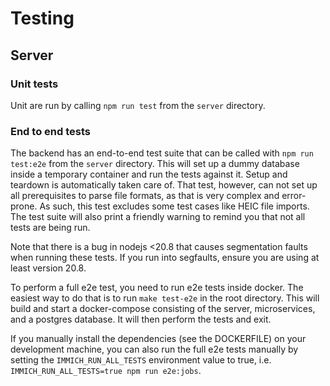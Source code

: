 # Testing

## Server

### Unit tests

Unit are run by calling `npm run test` from the `server` directory.

### End to end tests

The backend has an end-to-end test suite that can be called with `npm run test:e2e` from the `server` directory. This will set up a dummy database inside a temporary container and run the tests against it. Setup and teardown is automatically taken care of. That test, however, can not set up all prerequisites to parse file formats, as that is very complex and error-prone. As such, this test excludes some test cases like HEIC file imports. The test suite will also print a friendly warning to remind you that not all tests are being run.

Note that there is a bug in nodejs <20.8 that causes segmentation faults when running these tests. If you run into segfaults, ensure you are using at least version 20.8.

To perform a full e2e test, you need to run e2e tests inside docker. The easiest way to do that is to run `make test-e2e` in the root directory. This will build and start a docker-compose consisting of the server, microservices, and a postgres database. It will then perform the tests and exit.

If you manually install the dependencies (see the DOCKERFILE) on your development machine, you can also run the full e2e tests manually by setting the `IMMICH_RUN_ALL_TESTS` environment value to true, i.e. `IMMICH_RUN_ALL_TESTS=true npm run e2e:jobs`.
